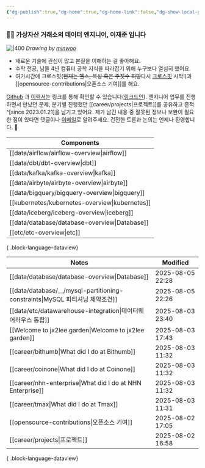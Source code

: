 ```yaml
---
{"dg-publish":true,"dg-home":true,"dg-home-link":false,"dg-show-local-graph":false,"dg-show-backlinks":false,"dg-show-toc":false,"dg-show-inline-title":false,"dg-show-file-tree":false,"dg-enable-search":true,"dg-link-preview":false,"dg-show-tags":false,"dg-pass-frontmatter":false,"permalink":"/Welcome to jx2lee garden/","tags":["gardenEntry"],"dgEnableSearch":true,"dgPassFrontmatter":true,"noteIcon":"","created":"2024-10-02T18:51:46.000+09:00"}
---
```




### 👋🏽 가상자산 거래소의 데이터 엔지니어, 이재준 입니다


![|400](https://i.imgur.com/IOPpMZJ.jpeg)
*Drawing by [minwoo](https://github.com/tommybebe)*


- 새로운 기술에 관심이 많고 본질을 이해하는 걸 좋아해요.
- 수학 전공, 남들 4년 컴퓨터 공학 지식을 따라잡기 위해 누구보다 열심히 했어요.
- 여가시간에 크로스핏(~~현재는 헬스, 복싱 혹은 주짓수 희망~~다시 [크로스핏](https://www.instagram.com/cfkhan2015_2025/reels/) 시작!)과 [[opensource-contributions\|오픈소스 기여]]를 해요.


[Github](https://github.com/jx2lee) 과 [이력서](https://github.com/jx2lee/resume.new/blob/main/jaejun_lee_resume.pdf)는 링크를 통해 확인할 수 있습니다([링크드인](https://www.linkedin.com/in/jx2lee/)). 엔지니어 업무를 진행하면서 만났던 문제, 분기별 진행했던 [[career/projects\|프로젝트]]를 공유하고 흔적^[since 2023.01.21]을 남기고 있어요. 제가 남긴 내용 중 잘못된 정보나 보완이 필요한 점이 있다면 댓글이나 [이메일](malito:dev.jaejun.lee.1991@gmail.com)로 알려주세요. 건전한 토론과 논의는 언제나 환영합니다. 🤗


| Components                                        |
| ------------------------------------------------- |
| [[data/airflow/airflow-overview\|airflow]]     |
| [[data/dbt/dbt-overview\|dbt]]                 |
| [[data/kafka/kafka-overview\|kafka]]           |
| [[data/airbyte/airbyte-overview\|airbyte]]     |
| [[data/bigquery/bigquery-overview\|bigquery]]  |
| [[kubernetes/kubernetes-overview\|kubernetes]] |
| [[data/iceberg/iceberg-overview\|iceberg]]     |
| [[data/database/database-overview\|Database]]  |
| [[etc/etc-overview\|etc]]                      |

{ .block-language-dataview}


| Notes                                                                   | Modified         |
| ----------------------------------------------------------------------- | ---------------- |
| [[data/database/database-overview\|Database]]                        | 2025-08-05 22:28 |
| [[data/database/__/mysql-partitioning-constraints\|MySQL 파티셔닝 제약조건]] | 2025-08-05 22:26 |
| [[data/etc/datawarehouse-integration\|데이터웨어하우스 통합]]                  | 2025-08-03 23:40 |
| [[Welcome to jx2lee garden\|Welcome to jx2lee garden]]               | 2025-08-03 17:43 |
| [[career/bithumb\|What did I do at Bithumb]]                         | 2025-08-03 11:32 |
| [[career/coinone\|What did I do at Coinone]]                         | 2025-08-03 11:32 |
| [[career/nhn-enterprise\|What did I do at NHN Enterprise]]           | 2025-08-03 11:32 |
| [[career/tmax\|What did I do at Tmax]]                               | 2025-08-03 11:31 |
| [[opensource-contributions\|오픈소스 기여]]                                | 2025-08-02 17:05 |
| [[career/projects\|프로젝트]]                                            | 2025-08-02 16:58 |

{ .block-language-dataview}